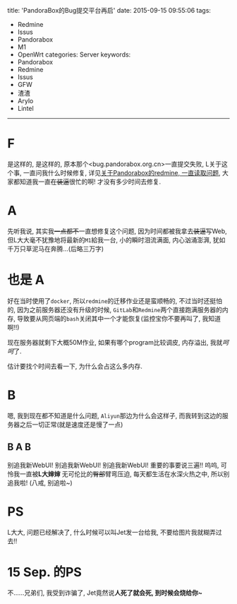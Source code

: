 title: 'PandoraBox的Bug提交平台再启'
date: 2015-09-15 09:55:06
tags:
  - Redmine
  - Issus
  - Pandorabox
  - M1
  - OpenWrt
categories: Server
keywords:
  - Pandorabox
  - Redmine
  - Issus
  - GFW
  - 渣渣
  - Arylo
  - Lintel
---

# F

是这样的, 是这样的, 原本那个<bug.pandorabox.org.cn>一直提交失败, L关于这个事, 一直问我什么时候修复, 详见[关于Pandorabox的redmine, 一直读取问题][redmine], 大家都知道我一直~~在装逼~~很忙的啊! 才没有多少时间去修复.

# A

先听我说, 其实我~~一点都不~~一直想修复这个问题, 因为时间都被我拿去~~装逼~~写Web, 但L大大毫不犹豫地将最新的`M1`給我一台, 小的瞬时泪流满面, 内心汹涌澎湃, 犹如千万只草泥马在奔腾...(后略三万字)

# 也是 A

好在当时使用了`docker`, 所以`redmine`的迁移作业还是蛮顺畅的, 不过当时还挺怕的, 因为之前服务器还没有升级的时候, `GitLab`和`Redmine`两个直接跑满服务器的内存, 导致要从网页端的`bash`关闭其中一个才能恢复(监控宝你不要再叫了, 我知道啊!!)

现在服务器就剩下大概50M作业, 如果有哪个program比较调皮, 内存溢出, 我就*呵呵*了.

估计要找个时间去看一下, 为什么会占这么多内存.

# B

嗯, 我到现在都不知道是什么问题, `Aliyun`那边为什么会这样子, 而我转到这边的服务器之后一切正常(就是速度还是慢了一点)

## B A B

别追我新WebUI! 别追我新WebUI! 别追我新WebUI! 重要的事要说三遍!! 呜呜, 可怜我一直被**L大婶婶** 无可伦比的~~臀部~~臂弯压迫, 每天都生活在水深火热之中, 所以别追我啦! (八戒, 别追啦~)

# PS

L大大, 问题已经解决了, 什么时候可以叫Jet发一台给我, 不要给图片我就糊弄过去!!

# 15 Sep. 的PS

不......兄弟们, 我受到诈骗了, Jet竟然说**人死了就会死, 到时候会烧给你~**

[redmine]: /2015/08/01/ali_f@ck-about-redmine-postgresql/
